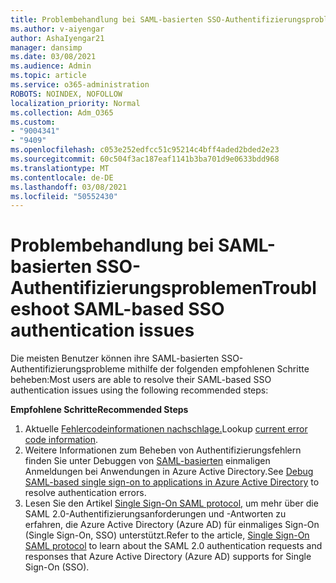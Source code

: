 ```yaml
---
title: Problembehandlung bei SAML-basierten SSO-Authentifizierungsproblemen
ms.author: v-aiyengar
author: AshaIyengar21
manager: dansimp
ms.date: 03/08/2021
ms.audience: Admin
ms.topic: article
ms.service: o365-administration
ROBOTS: NOINDEX, NOFOLLOW
localization_priority: Normal
ms.collection: Adm_O365
ms.custom:
- "9004341"
- "9409"
ms.openlocfilehash: c053e252edfcc51c95214c4bff4aded2bded2e23
ms.sourcegitcommit: 60c504f3ac187eaf1141b3ba701d9e0633bdd968
ms.translationtype: MT
ms.contentlocale: de-DE
ms.lasthandoff: 03/08/2021
ms.locfileid: "50552430"
---
```

# <a name="troubleshoot-saml-based-sso-authentication-issues"></a><span data-ttu-id="a6651-102">Problembehandlung bei SAML-basierten SSO-Authentifizierungsproblemen</span><span class="sxs-lookup"><span data-stu-id="a6651-102">Troubleshoot SAML-based SSO authentication issues</span></span>

<span data-ttu-id="a6651-103">Die meisten Benutzer können ihre SAML-basierten SSO-Authentifizierungsprobleme mithilfe der folgenden empfohlenen Schritte beheben:</span><span class="sxs-lookup"><span data-stu-id="a6651-103">Most users are able to resolve their SAML-based SSO authentication issues using the following recommended steps:</span></span>

<span data-ttu-id="a6651-104">**Empfohlene Schritte**</span><span class="sxs-lookup"><span data-stu-id="a6651-104">**Recommended Steps**</span></span>
1. <span data-ttu-id="a6651-105">Aktuelle [Fehlercodeinformationen nachschlage.](https://docs.microsoft.com/azure/active-directory/develop/reference-aadsts-error-codes#lookup-current-error-code-information)</span><span class="sxs-lookup"><span data-stu-id="a6651-105">Lookup [current error code information](https://docs.microsoft.com/azure/active-directory/develop/reference-aadsts-error-codes#lookup-current-error-code-information).</span></span>
1. <span data-ttu-id="a6651-106">Weitere Informationen zum Beheben von Authentifizierungsfehlern finden Sie unter Debuggen von [SAML-basierten](https://docs.microsoft.com/azure/active-directory/manage-apps/debug-saml-sso-issues) einmaligen Anmeldungen bei Anwendungen in Azure Active Directory.</span><span class="sxs-lookup"><span data-stu-id="a6651-106">See [Debug SAML-based single sign-on to applications in Azure Active Directory](https://docs.microsoft.com/azure/active-directory/manage-apps/debug-saml-sso-issues) to resolve authentication errors.</span></span>
1. <span data-ttu-id="a6651-107">Lesen Sie den Artikel [Single Sign-On SAML protocol,](https://docs.microsoft.com/azure/active-directory/develop/single-sign-on-saml-protocol) um mehr über die SAML 2.0-Authentifizierungsanforderungen und -Antworten zu erfahren, die Azure Active Directory (Azure AD) für einmaliges Sign-On (Single Sign-On, SSO) unterstützt.</span><span class="sxs-lookup"><span data-stu-id="a6651-107">Refer to the article, [Single Sign-On SAML protocol](https://docs.microsoft.com/azure/active-directory/develop/single-sign-on-saml-protocol) to learn about the SAML 2.0 authentication requests and responses that Azure Active Directory (Azure AD) supports for Single Sign-On (SSO).</span></span>


